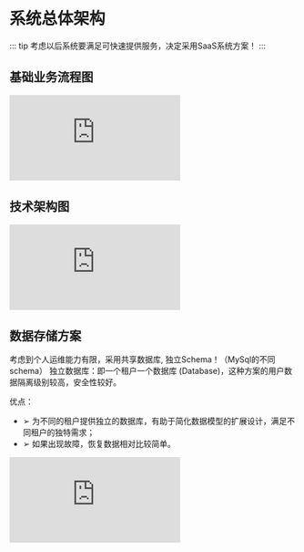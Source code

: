 # 系统总体架构
::: tip 
考虑以后系统要满足可快速提供服务，决定采用SaaS系统方案！
:::

## 基础业务流程图
![](http://doc.qinchao.site/server/index.php?s=/api/attachment/visitFile&sign=63b616214c4c5ffbc72984ac0d996be6)

## 技术架构图
![](http://doc.qinchao.site/server/index.php?s=/api/attachment/visitFile&sign=cfed371b4a81baa43c5c8f73444f7f3d)

## 数据存储方案
考虑到个人运维能力有限，采用共享数据库, 独立Schema！（MySql的不同schema）
独立数据库：即一个租户一个数据库 (Database)，这种方案的用户数据隔离级别较高，安全性较好。

优点：
- ➢ 为不同的租户提供独立的数据库，有助于简化数据模型的扩展设计，满足不同租户的独特需求；
- ➢ 如果出现故障，恢复数据相对比较简单。

![](http://doc.qinchao.site/server/index.php?s=/api/attachment/visitFile&sign=07d47300ae0a763195032d92b1c07784)
